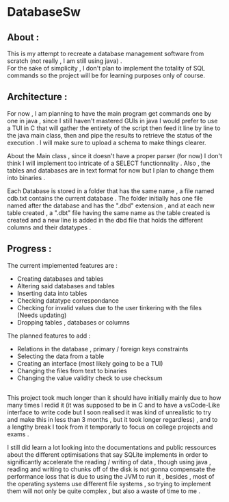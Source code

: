 # DatabaseSw
## About : 
This is my attempt to recreate a database management software from scratch (not really , I am still using java) .  
For the sake of simplicity , I don't plan to implement the totality of SQL commands so the project will be for learning purposes only of course.  

## Architecture :
For now , I am planning to have the main program get commands one by one in java , since I still haven't mastered GUIs in java I would prefer to use a TUI in C that will gather the entirety of the script then feed it line by line to the java main class, then and pipe the results to retrieve the status of the execution .
I will make sure to upload a schema to make things clearer.  

About the Main class , since it doesn't have a proper parser (for now) I don't think I will implement too intricate of a SELECT functionnality . Also , the tables and databases are in text format for now but I plan to change them into binaries .   

Each Database is stored in a folder that has the same name , a file named cdb.txt contains the current database . The folder initially has one file named after the database and has the ".dbd" extension , and at each new table created , a ".dbt" file having the same name as the table created is created and a new line is added in the dbd file that holds the different columns and their datatypes .  

## Progress :
The current implemented features are :
- Creating databases and tables
- Altering said databases and tables
- Inserting data into tables
- Checking datatype correspondance
- Checking for invalid values due to the user tinkering with the files (Needs updating)
- Dropping tables , databases or columns

The planned features to add :
- Relations in the database , primary / foreign keys constraints
- Selecting the data from a table
- Creating an interface (most likely going to be a TUI)
- Changing the files from text to binaries
- Changing the value validity check to use checksum  
##
This project took much longer than it should have initially mainly due to how many times I redid it (it was supposed to be in C and to have a vsCode-Like interface to write code but I soon realised it was kind of unrealistic to try and make this in less than 3 months , but it took longer regardless) , and to a lengthy break I took from it temporarly to focus on college projects and exams .  

I still did learn a lot looking into the documentations and public ressources about the different optimisations that say SQLite implements in order to significantly accelerate the reading / writing of data , though using java , reading and writing to chunks off of the disk is not gonna compensate the performance loss that is due to using the JVM to run it , besides , most of the operating systems use different file systems , so trying to implement them will not only be quite complex , but also a waste of time to me .
